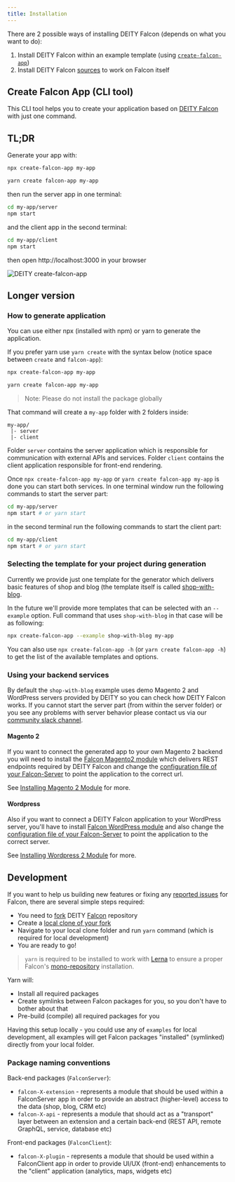 ```yaml
---
title: Installation
---
```


There are 2 possible ways of installing DEITY Falcon (depends on what you want to do):

1. Install DEITY Falcon within an example template (using [`create-falcon-app`](#create-falcon-app-cli-tool))
2. Install DEITY Falcon [sources](#development) to work on Falcon itself

## Create Falcon App (CLI tool)

This CLI tool helps you to create your application based on [DEITY Falcon](https://github.com/deity-io/falcon) with just one command.

## TL;DR

Generate your app with:

<!--DOCUSAURUS_CODE_TABS-->
<!--npx-->

```bash
npx create-falcon-app my-app
```

<!--Yarn-->

```bash
yarn create falcon-app my-app
```

<!--END_DOCUSAURUS_CODE_TABS-->

then run the server app in one terminal:

```bash
cd my-app/server
npm start
```

and the client app in the second terminal:

```bash
cd my-app/client
npm start
```

then open http://localhost:3000 in your browser

![DEITY create-falcon-app](assets/create-falcon-app.gif)

## Longer version

### How to generate application

You can use either npx (installed with npm) or yarn to generate the application.

If you prefer yarn use `yarn create` with the syntax below (notice space between `create` and `falcon-app`):

<!--DOCUSAURUS_CODE_TABS-->
<!--npx-->

```bash
npx create-falcon-app my-app
```

<!--Yarn-->

```bash
yarn create falcon-app my-app
```

<!--END_DOCUSAURUS_CODE_TABS-->

> Note: Please do not install the package globally

That command will create a `my-app` folder with 2 folders inside:

```
my-app/
 |- server
 |- client
```

Folder `server` contains the server application which is responsible for communication with external APIs and services.
Folder `client` contains the client application responsible for front-end rendering.

Once `npx create-falcon-app my-app` or `yarn create falcon-app my-app` is done you can start both services. In one terminal window run the following commands to start the server part:

```bash
cd my-app/server
npm start # or yarn start
```

in the second terminal run the following commands to start the client part:

```bash
cd my-app/client
npm start # or yarn start
```

### Selecting the template for your project during generation

Currently we provide just one template for the generator which delivers basic features of shop and blog (the template itself is called [shop-with-blog](https://github.com/deity-io/falcon/tree/master/examples/shop-with-blog).

In the future we'll provide more templates that can be selected with an `--example` option. Full command that uses `shop-with-blog`  in that case will be as following:

```bash
npx create-falcon-app --example shop-with-blog my-app
```

You can also use `npx create-falcon-app -h` (or `yarn create falcon-app -h`) to get the list of the available templates and options.

### Using your backend services

By default the `shop-with-blog` example uses demo Magento 2 and WordPress servers provided by DEITY so you can check how DEITY Falcon works. If you cannot start the server part (from within the server folder) or you see any problems with server behavior please contact us via our [community slack channel](http://slack.deity.io).

#### Magento 2

If you want to connect the generated app to your own Magento 2 backend you will need to install the
[Falcon Magento2 module](https://github.com/deity-io/falcon-magento2-module) which delivers REST endpoints required
by DEITY Falcon and change the [configuration file of your Falcon-Server](miscellaneous/config.md)
to point the application to the correct url.

See [Installing Magento 2 Module](backend/installing-magento2.md) for more.

#### Wordpress

Also if you want to connect a DEITY Falcon application to your WordPress server, you'll have to install
[Falcon WordPress module](https://github.com/deity-io/falcon-wordpress-module) and also change the
[configuration file of your Falcon-Server](miscellaneous/config.md) to point the application to the correct server.

See [Installing Wordpress 2 Module](backend/installing-wordpress.md) for more.

## Development

If you want to help us building new features or fixing any [reported issues](https://github.com/deity-io/falcon/issues) for Falcon,
there are several simple steps required:

- You need to [fork](https://help.github.com/articles/fork-a-repo/) DEITY [Falcon](https://github.com/deity-io/falcon) repository
- Create a [local clone of your fork](https://help.github.com/articles/fork-a-repo/#step-2-create-a-local-clone-of-your-fork)
- Navigate to your local clone folder and run `yarn` command (which is required for local development)
- You are ready to go!

> `yarn` is required to be installed to work with [Lerna](https://lerna.js.org/) to ensure a proper Falcon's
[mono-repository](https://developer.atlassian.com/blog/2015/10/monorepos-in-git/) installation.

Yarn will:

- Install all required packages
- Create symlinks between Falcon packages for you, so you don't have to bother about that
- Pre-build (compile) all required packages for you

Having this setup locally - you could use any of `examples` for local development, all examples
will get Falcon packages "installed" (symlinked) directly from your local folder.

### Package naming conventions

Back-end packages (`FalconServer`):

- `falcon-X-extension` - represents a module that should be used within a FalconServer app in order
to provide an abstract (higher-level) access to the data (shop, blog, CRM etc)
- `falcon-X-api` - represents a module that should act as a "transport" layer between an extension
and a certain back-end (REST API, remote GraphQL, service, database etc)

Front-end packages (`FalconClient`):

- `falcon-X-plugin` - represents a module that should be used within a FalconClient app in order to provide
UI/UX (front-end) enhancements to the "client" application (analytics, maps, widgets etc)

